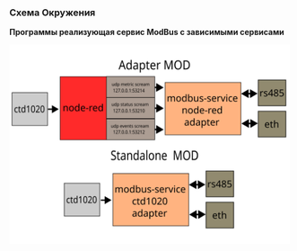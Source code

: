 ### Схема Окружения
**Программы реализующая сервис ModBus с зависимыми сервисами**

<img src="./shema.svg" alt="shema" width="500"/>
